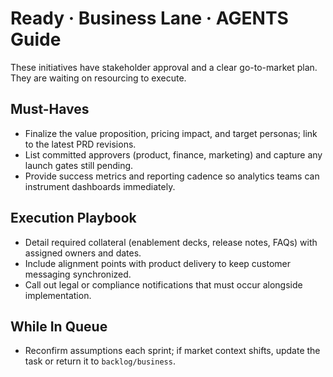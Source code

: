 # Ready · Business Lane · AGENTS Guide

These initiatives have stakeholder approval and a clear go-to-market plan. They are waiting on resourcing to execute.

## Must-Haves
- Finalize the value proposition, pricing impact, and target personas; link to the latest PRD revisions.
- List committed approvers (product, finance, marketing) and capture any launch gates still pending.
- Provide success metrics and reporting cadence so analytics teams can instrument dashboards immediately.

## Execution Playbook
- Detail required collateral (enablement decks, release notes, FAQs) with assigned owners and dates.
- Include alignment points with product delivery to keep customer messaging synchronized.
- Call out legal or compliance notifications that must occur alongside implementation.

## While In Queue
- Reconfirm assumptions each sprint; if market context shifts, update the task or return it to `backlog/business`.
